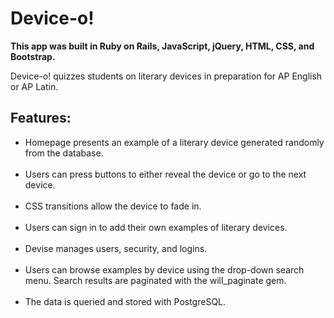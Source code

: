 <h1>Device-o!</h1>

<b>This app was built in Ruby on Rails, JavaScript, jQuery, HTML, CSS, and Bootstrap.</b>

Device-o! quizzes students on literary devices in preparation for AP English or AP Latin.

<h2>Features:</h2>

<ul>
<li> Homepage presents an example of a literary device generated randomly from the database.</li><br/>

<li> Users can press buttons to either reveal the device or go to the next device.</li><br/>

<li> CSS transitions allow the device to fade in.</li><br/>

<li> Users can sign in to add their own examples of literary devices.</li><br/>

<li> Devise manages users, security, and logins.</li><br/>

<li> Users can browse examples by device using the drop-down search menu. Search results are paginated with the will_paginate gem.</li><br/>

<li> The data is queried and stored with PostgreSQL.</li><br/>
</ul>
